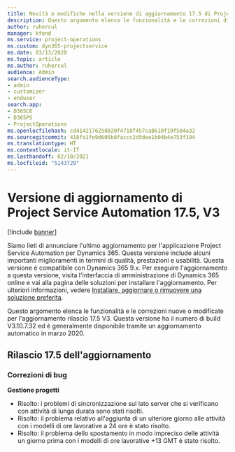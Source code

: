 ```yaml
---
title: Novità o modifiche nella versione di aggiornamento 17.5 di Project Service Automation, aggiornamento rapido V3
description: Questo argomento elenca le funzionalità e le correzioni disponibili nella versione di aggiornamento 17.5 di Project Service Automation V3.
author: ruhercul
manager: kfend
ms.service: project-operations
ms.custom: dyn365-projectservice
ms.date: 03/13/2020
ms.topic: article
ms.author: ruhercul
audience: Admin
search.audienceType:
- admin
- customizer
- enduser
search.app:
- D365CE
- D365PS
- ProjectOperations
ms.openlocfilehash: cd4142176258820f4718f457ca8610f19f584a32
ms.sourcegitcommit: 418fa1fe9d605b8faccc2d5dee1b04b4e753f194
ms.translationtype: HT
ms.contentlocale: it-IT
ms.lasthandoff: 02/10/2021
ms.locfileid: "5143729"
---
```

# <a name="project-service-automation-update-release-175-v3"></a>Versione di aggiornamento di Project Service Automation 17.5, V3

[!include [banner](../includes/psa-now-project-operations.md)]

Siamo lieti di annunciare l'ultimo aggiornamento per l'applicazione Project Service Automation per Dynamics 365. Questa versione include alcuni importanti miglioramenti in termini di qualità, prestazioni e usabilità.  Questa versione è compatibile con Dynamics 365 9.x. Per eseguire l'aggiornamento a questa versione, visita l'interfaccia di amministrazione di Dynamics 365 online e vai alla pagina delle soluzioni per installare l'aggiornamento. Per ulteriori informazioni, vedere [Installare, aggiornare o rimuovere una soluzione preferita](https://docs.microsoft.com/power-platform/admin/install-remove-preferred-solution).

Questo argomento elenca le funzionalità e le correzioni nuove o modificate per l'aggiornamento rilascio 17.5 V3. Questa versione ha il numero di build V3.10.7.32 ed è generalmente disponibile tramite un aggiornamento automatico in marzo 2020.


## <a name="update-release-175"></a>Rilascio 17.5 dell'aggiornamento

### <a name="bug-fixes"></a>Correzioni di bug


**Gestione progetti**

- Risolto: i problemi di sincronizzazione sul lato server che si verificano con attività di lunga durata sono stati risolti.
- Risolto: il problema relativo all'aggiunta di un ulteriore giorno alle attività con i modelli di ore lavorative a 24 ore è stato risolto.
- Risolto: il problema dello spostamento in modo impreciso delle attività un giorno prima con i modelli di ore lavorative +13 GMT è stato risolto.

